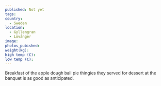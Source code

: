 ```yaml
---
published: Not yet
tags:
country:
  - Sweden
location:
  - Gyllengran 
  - Lövånger
image:
photos_pubished:
weight(kg):
high temp (C):
low temp (C):
---
```

Breakfast of the apple dough ball pie thingies they served for dessert at the banquet is as good as anticipated.
